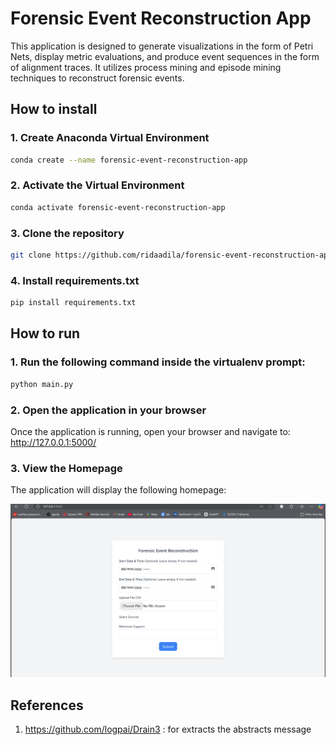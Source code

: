 # Forensic Event Reconstruction App

This application is designed to generate visualizations in the form of Petri Nets, display metric evaluations, and produce event sequences in the form of alignment traces. It utilizes process mining and episode mining techniques to reconstruct forensic events.


## How to install

### 1. Create Anaconda Virtual Environment

```bash
conda create --name forensic-event-reconstruction-app
```

### 2. Activate the Virtual Environment

```bash
conda activate forensic-event-reconstruction-app
```

### 3. Clone the repository

```bash
git clone https://github.com/ridaadila/forensic-event-reconstruction-app.git
```

### 4. Install requirements.txt

```bash
pip install requirements.txt
```

## How to run

### 1. Run the following command inside the virtualenv prompt:
```bash
python main.py
```

### 2. Open the application in your browser
Once the application is running, open your browser and navigate to: http://127.0.0.1:5000/

### 3. View the Homepage
The application will display the following homepage:

![Alt text](./docs/homepage.png)

## References
1) https://github.com/logpai/Drain3 : for extracts the abstracts message



